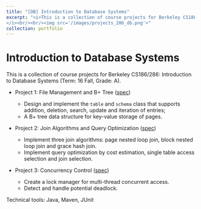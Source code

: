 ```yaml
---
title: "[DB] Introduction to Database Systems"
excerpt: "<i>This is a collection of course projects for Berkeley CS186/286: Introduction to Database Systems (Term: 16 Fall, Grade: A).
</i><br/><br/><img src='/images/projects_286_db.png'>"
collection: portfolio
---
```


Introduction to Database Systems
======

This is a collection of course projects for Berkeley CS186/286: Introduction to Database Systems (Term: 16 Fall, Grade: A).
* Project 1: File Management and B+ Tree ([spec](https://ycruan.github.io/files/286_project1_spec.pdf))
  * Design and implement the `table` and `schema` class that supports addition, deletion, search, update and iteration of entries;
  * A B+ tree data structure for key-value storage of pages.

* Project 2: Join Algorithms and Query Optimization ([spec](https://ycruan.github.io/files/286_project2_spec.pdf))
  * Implement three join algorithms: page nested loop join, block nested loop join and grace hash join.
  * Implement query optimization by cost estimation, single table access selection and join selection.

* Project 3: Concurrency Control ([spec](https://ycruan.github.io/files/286_project3_spec.pdf))
  * Create a lock manager for multi-thread concurrent access.
  * Detect and handle potential deadlock.

Technical tools: Java, Maven, JUnit